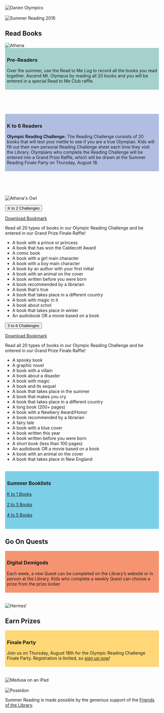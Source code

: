 <div class="row margin-bottom">
<div class="col-md-4">
<img class="img-responsive center-block" src="/uploads/departments/youth/summer_reading/darien_olympics_SR_logo.jpg" alt="Darien Olympics" />
<br />
<br />

</div>
<div class="col-md-8">
<img class="img-responsive center-block" src="/uploads/departments/youth/summer_reading/darien_olympics_SR_banner.jpg" alt="Summer Reading 2016" />
</div>
</div>

<div class="row margin-bottom-30">
<div class="col-md-4">

## Read Books

<div class="row">
<div class="col-md-4">
<img class="img-responsive center-block" src="/uploads/departments/youth/summer_reading/darien_olympics_athena.jpg" alt="Athena" title="Athena, goddess of 'Don't challenge me on apples or weaving.'" />
</div>
<div class="col-md-8">

<div style="background-color:#a4d1cb; padding:6px;">

### Pre-Readers

Over the summer, use the Read to Me Log to record all the books you read together. Ascend Mt. Olympus by reading all 20 books and you will be entered in a special Read to Me Club raffle. 

</div>
<br />

<p>
<a href="https://dlchildrenslibrary.wufoo.com/forms/read-to-me-club-summer-2016/" class="btn-u btn-primary" style="text-decoration:none; color:#fff;">Pre-Readers Registration</a>
</p>
<br />

<div style="background-color:#b1bee1; padding:6px;">

### K to 6 Readers

**Olympic Reading Challenge:** The Reading Challenge consists of 20 books that will test your mettle to see if you are a true Olympian. Kids will fill out their own personal Reading Challenge sheet each time they visit the Library. Olympians who complete the Reading Challenge will be entered into a Grand Prize Raffle, which will be drawn at the Summer Reading Finale Party on Thursday, August 18.

</div>
<br />

<p>
<a href="https://dlchildrenslibrary.wufoo.com/forms/summer-reading-registration-form-summer-2016/" class="btn-u btn-primary" style="text-decoration:none; color:#fff;">K to 6 Registration</a>
</p>
<br />

<img class="center-block" src="/uploads/departments/youth/summer_reading/darien_olympics_owl.jpg" alt="Athena's Owl" title="Whoooo are u?" />

<p>
<button class="btn btn-primary" type="button" data-toggle="collapse" data-target="#collapsePreReaders" aria-expanded="false" aria-controls="collapsePreReaders">
K to 2 Challenges
</button>
</p>
<div class="collapse" id="collapsePreReaders">
<div class="card card-block">

[Download Bookmark](/uploads/departments/youth/summer_reading/darien_olympians_K-2_challenge_bookmark.pdf "K to 2 Challenges")

Read all 20 types of books in our Olympic Reading Challenge and be entered in our Grand Prize Finale Raffle!

* A book with a prince or princess
* A book that has won the Caldecott Award
* A comic book
* A book with a girl main character
* A book with a boy main character
* A book by an author with your first initial
* A book with an animal on the cover
* A book written before you were born
* A book recommended by a librarian
* A book that's true
* A book that takes place in a different country
* A book with magic in it
* A book about schol
* A book that takes place in winter
* An audiobook OR a movie based on a book

</div>
</div>

<p>
<button class="btn btn-primary" type="button" data-toggle="collapse" data-target="#collapseKto6" aria-expanded="false" aria-controls="collapseKto6">
3 to 6 Challenges
</button>
</p>
<div class="collapse" id="collapseKto6">
<div class="card card-block">

[Download Bookmark](/uploads/departments/youth/summer_reading/darien_olympians_3-6_challenge_bookmark.pdf.pdf "3 to 6 Challenges")

Read all 20 types of books in our Olympic Reading Challenge and be entered in our Grand Prize Finale Raffle!

* A spooky book
* A graphic novel
* A book with a villain
* A book about a disaster
* A book with magic
* A book and its sequel
* A book that takes place in the summer
* A book that makes you cry
* A book that takes place in a different country
* A long book (200+ pages)
* A book with a Newbery Award/Honor
* A book recommended by a librarian
* A fairy tale
* A book with a blue cover
* A book written this year
* A book written before you were born
* A short book (less than 100 pages)
* An audiobook OR a movie based on a book
* A book with an animal on the cover
* A book that takes place in New England

</div>
</div>
<br />

<div style="background-color:#7bcfe7; padding:6px;"> 

### Summer Booklists

[K to 1 Books](/uploads/departments/youth/summer_reading/2016_SR_list_K-1.pdf "K to 1 Recommended Summer Reads")<br /><br />
[2 to 3 Books](/uploads/departments/youth/summer_reading/2016_SR_list_2-3.pdf "2 to 3 Recommended Summer Reads")<br /><br />
[4 to 5 Books](/uploads/departments/youth/summer_reading/2016_SR_list_4-5.pdf "4 to 5 Recommended Summer Reads")
<br />
<br />
</div> 

</div>
</div>
</div>
<div class="col-md-4">

## Go On Quests

<div class="row">
<div class="col-md-12">

<div style="background-color:#f69472; padding:6px;">

### Digital Demigods
Each week, a new Quest can be completed on the Library’s website or in person at the Library. Kids who complete a weekly Quest can choose a prize from the prize locker.

</div>
<br />
<br />

<img class="img-responsive center-block" src="/uploads/departments/youth/summer_reading/darien_olympics_hermes.jpg" alt="Hermes' " title="Hermes, god of 'I'll steal your stuff and bless your house guests.' " />

</div>
</div>
</div>



<div class="col-md-4">

## Earn Prizes

<div class="row">
<div class="col-md-8">

<div style="background-color:#ffd776; padding:6px;">

### Finale Party
Join us on Thursday, August 18th for the Olympic Reading Challenge Finale Party. Registration is limited, so [sign up now](/event/32 "Sign up now")!
</div>

<br />
<br />

<img class="center-block" src="/uploads/departments/youth/summer_reading/darien_olympics_medusa_ipad.jpg" alt="Medusa on an iPad" title="Winner of Best Hair 3,000 years running" />
<br />
<br />

</div>

<div class="col-md-4">
<img class="img-responsive center-block" src="/uploads/departments/youth/summer_reading/darien_olympics_poseidon.jpg" alt="Poseidon" title="Poseidon, god of Deep Waters and Freaky Fish." />
</div>

</div>
</div>
</div>

Summer Reading is made possible by the generous support of the [Friends of the Library](/friends "Friends of the Library").